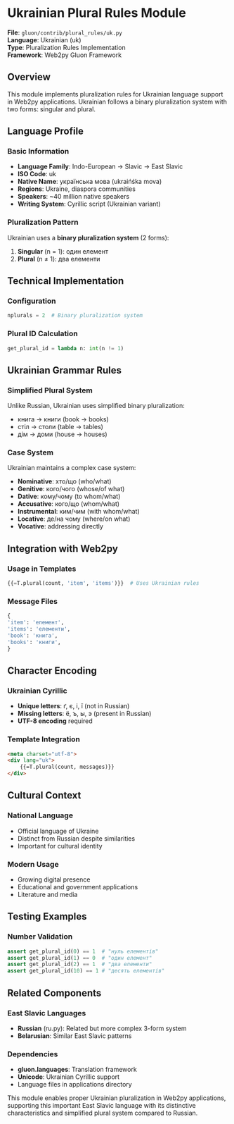 # Ukrainian Plural Rules Module

**File**: `gluon/contrib/plural_rules/uk.py`  
**Language**: Ukrainian (uk)  
**Type**: Pluralization Rules Implementation  
**Framework**: Web2py Gluon Framework

## Overview

This module implements pluralization rules for Ukrainian language support in Web2py applications. Ukrainian follows a binary pluralization system with two forms: singular and plural.

## Language Profile

### Basic Information
- **Language Family**: Indo-European → Slavic → East Slavic
- **ISO Code**: uk
- **Native Name**: українська мова (ukraińśka mova)
- **Regions**: Ukraine, diaspora communities
- **Speakers**: ~40 million native speakers
- **Writing System**: Cyrillic script (Ukrainian variant)

### Pluralization Pattern
Ukrainian uses a **binary pluralization system** (2 forms):
1. **Singular** (n = 1): один елемент
2. **Plural** (n ≠ 1): два елементи

## Technical Implementation

### Configuration
```python
nplurals = 2  # Binary pluralization system
```

### Plural ID Calculation
```python
get_plural_id = lambda n: int(n != 1)
```

## Ukrainian Grammar Rules

### Simplified Plural System
Unlike Russian, Ukrainian uses simplified binary pluralization:
- книга → книги (book → books)
- стіл → столи (table → tables)
- дім → доми (house → houses)

### Case System
Ukrainian maintains a complex case system:
- **Nominative**: хто/що (who/what)
- **Genitive**: кого/чого (whose/of what)
- **Dative**: кому/чому (to whom/what)
- **Accusative**: кого/що (whom/what)
- **Instrumental**: ким/чим (with whom/what)
- **Locative**: де/на чому (where/on what)
- **Vocative**: addressing directly

## Integration with Web2py

### Usage in Templates
```python
{{=T.plural(count, 'item', 'items')}}  # Uses Ukrainian rules
```

### Message Files
```python
{
'item': 'елемент',
'items': 'елементи',
'book': 'книга',
'books': 'книги',
}
```

## Character Encoding

### Ukrainian Cyrillic
- **Unique letters**: ґ, є, і, ї (not in Russian)
- **Missing letters**: ё, ъ, ы, э (present in Russian)
- **UTF-8 encoding** required

### Template Integration
```html
<meta charset="utf-8">
<div lang="uk">
    {{=T.plural(count, messages)}}
</div>
```

## Cultural Context

### National Language
- Official language of Ukraine
- Distinct from Russian despite similarities
- Important for cultural identity

### Modern Usage
- Growing digital presence
- Educational and government applications
- Literature and media

## Testing Examples

### Number Validation
```python
assert get_plural_id(0) == 1  # "нуль елементів"
assert get_plural_id(1) == 0  # "один елемент"
assert get_plural_id(2) == 1  # "два елементи"
assert get_plural_id(10) == 1 # "десять елементів"
```

## Related Components

### East Slavic Languages
- **Russian** (ru.py): Related but more complex 3-form system
- **Belarusian**: Similar East Slavic patterns

### Dependencies
- **gluon.languages**: Translation framework
- **Unicode**: Ukrainian Cyrillic support
- Language files in applications directory

This module enables proper Ukrainian pluralization in Web2py applications, supporting this important East Slavic language with its distinctive characteristics and simplified plural system compared to Russian.